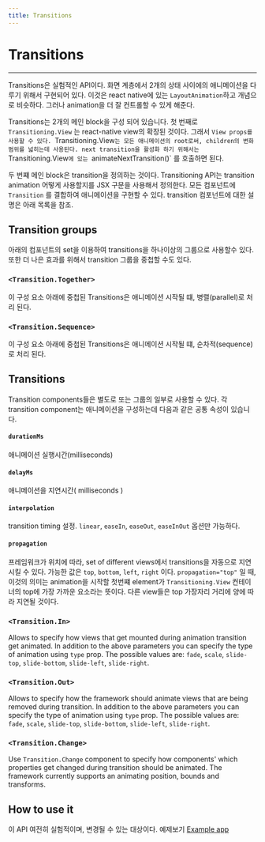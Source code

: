 ```yaml
---
title: Transitions
---
```


# Transitions

---

Transitions은 실험적인 API이다. 화면 계층에서 2개의 상태 사이에의 애니메이션을 다루기 위해서 구현되어 있다.
이것은 react native에 있는 `LayoutAnimation`하고 개념으로 비슷하다. 그러나 animation을 더 잘 컨트롤할 수 있게 해준다.

Transitions는 2개의 메인 block을 구성 되어 있습니다. 첫 번째로 `Transitioning.View` 는 react-native view의 확장된 것이다. 그래서 `View props를  사용할 수 있다. `Transitioning.View` 는 모든 애니메이션의 root로써, children의 변화 범위를 넓히는데 사용된다. next transition을 활성화 하기 위해서는 
`Transitioning.View`에 있는 `animateNextTransition()` 를 호출하면 된다.

두 번쨰 메인 block은 transition을 정의하는 것이다. Transitioning API는 transition animation 어떻게 사용할지를 JSX 구문을 사용해서 정의한다.
 모든 컴포넌트에 `Transition` 를 결합하여 애니메이션을 구현할 수 있다. transition 컴포넌트에 대한 설명은 아래 목록을 참조.


## Transition groups

아래의 컴포넌트의 set을 이용하여 transitions을 하나이상의 그룹으로 사용할수 있다. 또한 더 나은 효과를 위해서 transition 그룹을 중첩할 수도 있다.

### `<Transition.Together>`

이 구성 요소 아래에 중첩된 Transitions은 애니메이션 시작될 떄, 병렬(parallel)로 처리 된다.

### `<Transition.Sequence>`

이 구성 요소 아래에 중첩된 Transitions은 애니메이션 시작될 떄, 순차적(sequence)로 처리 된다.

## Transitions

Transition components들은 별도로 또는 그룹의 일부로 사용할 수 있다. 각 transition component는 애니메이션을 구성하는데 다음과 같은 공통 속성이 있습니다.

#### `durationMs`

애니메이션 실행시간(milliseconds)

#### `delayMs`

애니메이션을 지연시간( milliseconds )

#### `interpolation`

transition timing 설정. `linear`, `easeIn`, `easeOut`, `easeInOut` 옵션만 가능하다.

#### `propagation`

프레임워크가 위치에 따라, set of different views에서 transitions을 자동으로 지연시킬 수 있다. 가능한 값은 `top`, `bottom`, `left`, `right` 이다.
`propagation="top"` 일 때, 이것의 의미는 animation을 시작할 첫번쨰 element가 `Transitioning.View` 컨테이너의 top에 가장 가까운 요소라는 뜻이다.
다른 view들은 top 가장자리 거리에 양에 따라 지연될 것이다.


### `<Transition.In>`

Allows to specify how views that get mounted during animation transition get animated. In addition to the above parameters you can specify the type of animation using `type` prop. The possible values are: `fade`, `scale`, `slide-top`, `slide-bottom`, `slide-left`, `slide-right`.

### `<Transition.Out>`

Allows to specify how the framework should animate views that are being removed during transition. In addition to the above parameters you can specify the type of animation using `type` prop. The possible values are: `fade`, `scale`, `slide-top`, `slide-bottom`, `slide-left`, `slide-right`.

### `<Transition.Change>`

Use `Transition.Change` component to specify how components' which properties get changed during transition should be animated. The framework currently supports an animating position, bounds and transforms.

## How to use it

이 API 여전히 실험적이며, 변경될 수 있는 대상이다. 예제보기 [Example app](https://github.com/software-mansion/react-native-reanimated/tree/master/Example/transitions) 

